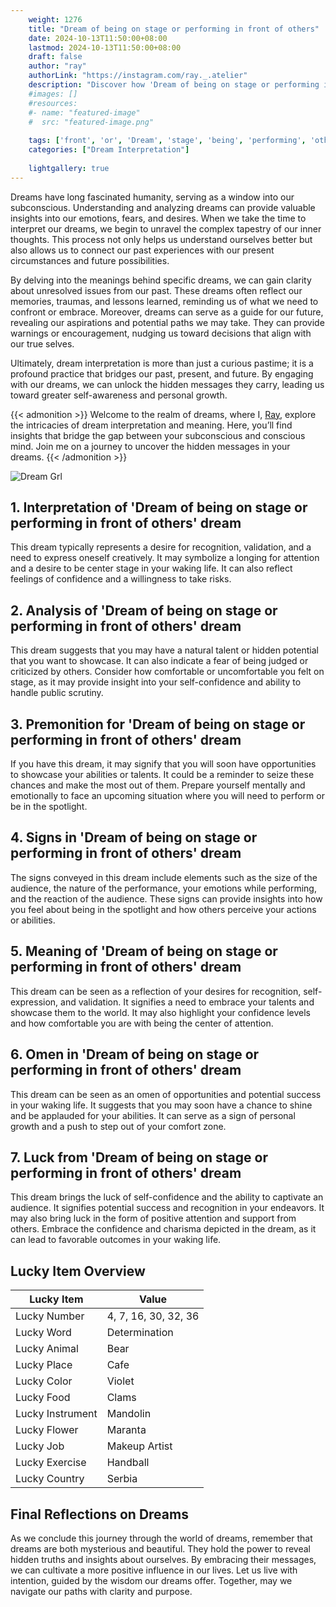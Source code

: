 ```yaml
---
    weight: 1276
    title: "Dream of being on stage or performing in front of others"  # Assuming 'title' column exists
    date: 2024-10-13T11:50:00+08:00
    lastmod: 2024-10-13T11:50:00+08:00
    draft: false
    author: "ray"
    authorLink: "https://instagram.com/ray._.atelier"
    description: "Discover how 'Dream of being on stage or performing in front of others' can interpret your future and uncover its significant meanings in your life."
    #images: []
    #resources:
    #- name: "featured-image"
    #  src: "featured-image.png"
    
    tags: ['front', 'or', 'Dream', 'stage', 'being', 'performing', 'others', 'on', 'in', 'of']
    categories: ["Dream Interpretation"]
    
    lightgallery: true
---
```

    
Dreams have long fascinated humanity, serving as a window into our subconscious. Understanding and analyzing dreams can provide valuable insights into our emotions, fears, and desires. When we take the time to interpret our dreams, we begin to unravel the complex tapestry of our inner thoughts. This process not only helps us understand ourselves better but also allows us to connect our past experiences with our present circumstances and future possibilities.

By delving into the meanings behind specific dreams, we can gain clarity about unresolved issues from our past. These dreams often reflect our memories, traumas, and lessons learned, reminding us of what we need to confront or embrace. Moreover, dreams can serve as a guide for our future, revealing our aspirations and potential paths we may take. They can provide warnings or encouragement, nudging us toward decisions that align with our true selves.

Ultimately, dream interpretation is more than just a curious pastime; it is a profound practice that bridges our past, present, and future. By engaging with our dreams, we can unlock the hidden messages they carry, leading us toward greater self-awareness and personal growth.

{{< admonition >}}
Welcome to the realm of dreams, where I, [Ray](https://instagram.com/ray._.atelier), explore the intricacies of dream interpretation and meaning. Here, you’ll find insights that bridge the gap between your subconscious and conscious mind. Join me on a journey to uncover the hidden messages in your dreams.
{{< /admonition >}}

![Dream Grl](https://cdn.pixabay.com/photo/2017/11/02/03/35/gothic-2910057_1280.jpg "Dream Grl")

## 1. Interpretation of 'Dream of being on stage or performing in front of others' dream
 This dream typically represents a desire for recognition, validation, and a need to express oneself creatively. It may symbolize a longing for attention and a desire to be center stage in your waking life. It can also reflect feelings of confidence and a willingness to take risks.

## 2. Analysis of 'Dream of being on stage or performing in front of others' dream
 This dream suggests that you may have a natural talent or hidden potential that you want to showcase. It can also indicate a fear of being judged or criticized by others. Consider how comfortable or uncomfortable you felt on stage, as it may provide insight into your self-confidence and ability to handle public scrutiny.

## 3. Premonition for 'Dream of being on stage or performing in front of others' dream
 If you have this dream, it may signify that you will soon have opportunities to showcase your abilities or talents. It could be a reminder to seize these chances and make the most out of them. Prepare yourself mentally and emotionally to face an upcoming situation where you will need to perform or be in the spotlight.

## 4. Signs in 'Dream of being on stage or performing in front of others' dream
 The signs conveyed in this dream include elements such as the size of the audience, the nature of the performance, your emotions while performing, and the reaction of the audience. These signs can provide insights into how you feel about being in the spotlight and how others perceive your actions or abilities.

## 5. Meaning of 'Dream of being on stage or performing in front of others' dream
 This dream can be seen as a reflection of your desires for recognition, self-expression, and validation. It signifies a need to embrace your talents and showcase them to the world. It may also highlight your confidence levels and how comfortable you are with being the center of attention.

## 6. Omen in 'Dream of being on stage or performing in front of others' dream
 This dream can be seen as an omen of opportunities and potential success in your waking life. It suggests that you may soon have a chance to shine and be applauded for your abilities. It can serve as a sign of personal growth and a push to step out of your comfort zone.

## 7. Luck from 'Dream of being on stage or performing in front of others' dream
 This dream brings the luck of self-confidence and the ability to captivate an audience. It signifies potential success and recognition in your endeavors. It may also bring luck in the form of positive attention and support from others. Embrace the confidence and charisma depicted in the dream, as it can lead to favorable outcomes in your waking life.

## Lucky Item Overview
| Lucky Item          | Value              |
|---------------|--------------------|
| Lucky Number        | 4, 7, 16, 30, 32, 36  |
| Lucky Word          | Determination |
| Lucky Animal        | Bear |
| Lucky Place         | Cafe     |
| Lucky Color         | Violet     |
| Lucky Food          | Clams      |
| Lucky Instrument    | Mandolin |
| Lucky Flower        | Maranta    |
| Lucky Job           | Makeup Artist       |
| Lucky Exercise      | Handball  |
| Lucky Country       | Serbia    |


##  Final Reflections on Dreams

As we conclude this journey through the world of dreams, remember that dreams are both mysterious and beautiful. They hold the power to reveal hidden truths and insights about ourselves. By embracing their messages, we can cultivate a more positive influence in our lives. Let us live with intention, guided by the wisdom our dreams offer. Together, may we navigate our paths with clarity and purpose.
